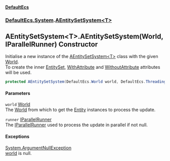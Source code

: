 #### [DefaultEcs](DefaultEcs.md 'DefaultEcs')
### [DefaultEcs.System](DefaultEcs.md#DefaultEcs_System 'DefaultEcs.System').[AEntitySetSystem&lt;T&gt;](AEntitySetSystem_T_.md 'DefaultEcs.System.AEntitySetSystem&lt;T&gt;')
## AEntitySetSystem&lt;T&gt;.AEntitySetSystem(World, IParallelRunner) Constructor
Initialise a new instance of the [AEntitySetSystem&lt;T&gt;](AEntitySetSystem_T_.md 'DefaultEcs.System.AEntitySetSystem&lt;T&gt;') class with the given [World](World.md 'DefaultEcs.World').  
To create the inner [EntitySet](EntitySet.md 'DefaultEcs.EntitySet'), [WithAttribute](WithAttribute.md 'DefaultEcs.System.WithAttribute') and [WithoutAttribute](WithoutAttribute.md 'DefaultEcs.System.WithoutAttribute') attributes will be used.  
```csharp
protected AEntitySetSystem(DefaultEcs.World world, DefaultEcs.Threading.IParallelRunner runner);
```
#### Parameters
<a name='DefaultEcs_System_AEntitySetSystem_T__AEntitySetSystem(DefaultEcs_World_DefaultEcs_Threading_IParallelRunner)_world'></a>
`world` [World](World.md 'DefaultEcs.World')  
The [World](World.md 'DefaultEcs.World') from which to get the [Entity](Entity.md 'DefaultEcs.Entity') instances to process the update.
  
<a name='DefaultEcs_System_AEntitySetSystem_T__AEntitySetSystem(DefaultEcs_World_DefaultEcs_Threading_IParallelRunner)_runner'></a>
`runner` [IParallelRunner](IParallelRunner.md 'DefaultEcs.Threading.IParallelRunner')  
The [IParallelRunner](IParallelRunner.md 'DefaultEcs.Threading.IParallelRunner') used to process the update in parallel if not null.
  
#### Exceptions
[System.ArgumentNullException](https://docs.microsoft.com/en-us/dotnet/api/System.ArgumentNullException 'System.ArgumentNullException')  
[world](AEntitySetSystem_T__AEntitySetSystem(World_IParallelRunner).md#DefaultEcs_System_AEntitySetSystem_T__AEntitySetSystem(DefaultEcs_World_DefaultEcs_Threading_IParallelRunner)_world 'DefaultEcs.System.AEntitySetSystem&lt;T&gt;.AEntitySetSystem(DefaultEcs.World, DefaultEcs.Threading.IParallelRunner).world') is null.
